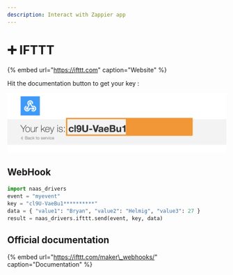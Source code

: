 ```yaml
---
description: Interact with Zappier app
---
```


# ➕ IFTTT

{% embed url="https://ifttt.com" caption="Website" %}

Hit the documentation button to get your key :

![](../.gitbook/assets/screenshot-2020-10-19-at-15.17.36.png)

## WebHook

```python
import naas_drivers
event = "myevent"
key = "cl9U-VaeBu1**********"
data = { "value1": "Bryan", "value2": "Helmig", "value3": 27 }
result = naas_drivers.ifttt.send(event, key, data)
```

## Official documentation

{% embed url="https://ifttt.com/maker\_webhooks/" caption="Documentation" %}

